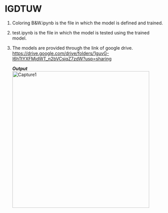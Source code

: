 # IGDTUW

1. Coloring B&W.ipynb is the file in which the model is defined and trained.
2. test.ipynb is the file in which the model is tested using the trained model.
3. The models are provided through the link of google drive. 
   https://drive.google.com/drive/folders/1guvG-I6hTtYXFMjdWT_n2bVCsjqZ7zdW?usp=sharing
   
   ***Output***
   <img width="431" alt="Capture1" src="https://user-images.githubusercontent.com/42817026/127842444-c0921975-3f05-4d94-afc0-d055b2227a50.PNG">

